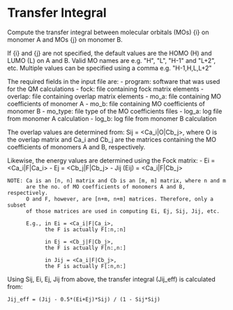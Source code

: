# Transfer Integral

Compute the transfer integral between molecular orbitals (MOs) {i} on
monomer A and MOs {j} on monomer B.

If {i} and {j} are not specified, the default values are the HOMO (H) and
LUMO (L) on A and B. Valid MO names are e.g. "H", "L", "H-1" and "L+2", etc.
Multiple values can be specified using a comma e.g. "H-1,H,L,L+2"

The required fields in the input file are:
    - program:        software that was used for the QM calculations
    - fock:           file containing fock matrix elements
    - overlap:        file containing overlap matrix elements
    - mo_a:           file containing MO coefficients of monomer A
    - mo_b:           file containing MO coefficients of monomer B
    - mo_type:        file type of the MO coefficients files
    - log_a:          log file from monomer A calculation
    - log_b:          log file from monomer B calculation

The overlap values are determined from: Sij = <Ca_i|O|Cb_j>, where O is the
overlap matrix and Ca_i and Cb_j are the matrices containing the MO coefficients
of monomers A and B, respectively.

Likewise, the energy values are determined using the Fock matrix:
    - Ei        = <Ca_i|F|Ca_i>
    - Ej        = <Cb_j|F|Cb_j>
    - Jij (Eij) = <Ca_i|F|Cb_j>

    NOTE: Ca is an [n, n] matrix and Cb is an [m, m] matrix, where n and m
          are the no. of MO coefficients of monomers A and B, respectively.
          O and F, however, are [n+m, n+m] matrices. Therefore, only a subset
          of those matrices are used in computing Ei, Ej, Sij, Jij, etc.

          E.g., in Ei = <Ca_i|F|Ca_i>,
                the F is actually F[:n,:n]

                in Ej = <Cb_j|F|Cb_j>,
                the F is actually F[n:,n:]

                in Jij = <Ca_i|F|Cb_j>,
                the F is actually F[:n,n:]

Using Sij, Ei, Ej, Jij from above, the transfer integral (Jij_eff) is
calculated from:

    Jij_eff = (Jij - 0.5*(Ei+Ej)*Sij) / (1 - Sij*Sij)
